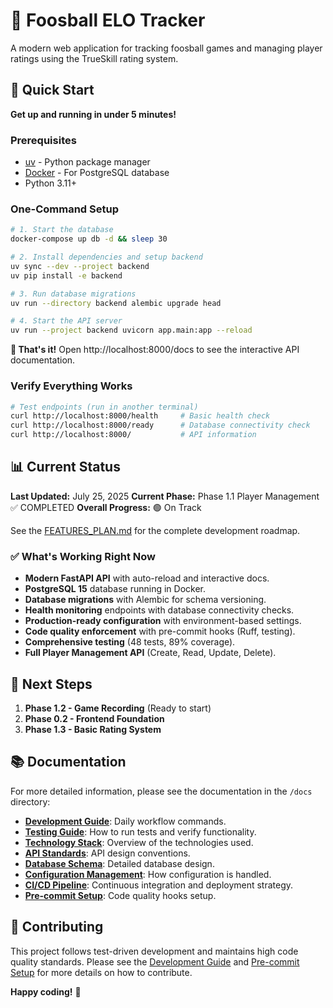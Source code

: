# 🏓 Foosball ELO Tracker

A modern web application for tracking foosball games and managing player ratings using the TrueSkill rating system.

## 🚀 Quick Start

**Get up and running in under 5 minutes!**

### Prerequisites
- [uv](https://docs.astral.sh/uv/) - Python package manager
- [Docker](https://www.docker.com/) - For PostgreSQL database
- Python 3.11+

### One-Command Setup

```bash
# 1. Start the database
docker-compose up db -d && sleep 30

# 2. Install dependencies and setup backend
uv sync --dev --project backend
uv pip install -e backend

# 3. Run database migrations
uv run --directory backend alembic upgrade head

# 4. Start the API server
uv run --project backend uvicorn app.main:app --reload
```

**🎉 That's it!** Open http://localhost:8000/docs to see the interactive API documentation.

### Verify Everything Works

```bash
# Test endpoints (run in another terminal)
curl http://localhost:8000/health     # Basic health check
curl http://localhost:8000/ready      # Database connectivity check
curl http://localhost:8000/           # API information
```

## 📊 Current Status

**Last Updated:** July 25, 2025
**Current Phase:** Phase 1.1 Player Management ✅ COMPLETED
**Overall Progress:** 🟢 On Track

See the [FEATURES_PLAN.md](FEATURES_PLAN.md) for the complete development roadmap.

### ✅ What's Working Right Now

- **Modern FastAPI API** with auto-reload and interactive docs.
- **PostgreSQL 15** database running in Docker.
- **Database migrations** with Alembic for schema versioning.
- **Health monitoring** endpoints with database connectivity checks.
- **Production-ready configuration** with environment-based settings.
- **Code quality enforcement** with pre-commit hooks (Ruff, testing).
- **Comprehensive testing** (48 tests, 89% coverage).
- **Full Player Management API** (Create, Read, Update, Delete).

## 🎯 Next Steps

1.  **Phase 1.2 - Game Recording** (Ready to start)
2.  **Phase 0.2 - Frontend Foundation**
3.  **Phase 1.3 - Basic Rating System**

## 📚 Documentation

For more detailed information, please see the documentation in the `/docs` directory:

- **[Development Guide](docs/DEVELOPMENT.md)**: Daily workflow commands.
- **[Testing Guide](docs/TESTING.md)**: How to run tests and verify functionality.
- **[Technology Stack](docs/TECH_STACK.md)**: Overview of the technologies used.
- **[API Standards](docs/API_STANDARDS.md)**: API design conventions.
- **[Database Schema](docs/DATABASE_SCHEMA.md)**: Detailed database design.
- **[Configuration Management](docs/CONFIG_MANAGEMENT.md)**: How configuration is handled.
- **[CI/CD Pipeline](docs/CICD_PIPELINE.md)**: Continuous integration and deployment strategy.
- **[Pre-commit Setup](docs/PRE_COMMIT_SETUP.md)**: Code quality hooks setup.

## 🤝 Contributing

This project follows test-driven development and maintains high code quality standards. Please see the [Development Guide](docs/DEVELOPMENT.md) and [Pre-commit Setup](docs/PRE_COMMIT_SETUP.md) for more details on how to contribute.

**Happy coding!** 🎉
